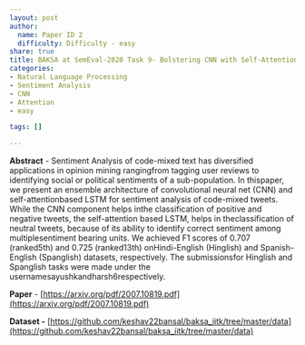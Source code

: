 ```yaml
---
layout: post
author:
  name: Paper ID 2
  difficulty: Difficulty - easy
share: true
title: BAKSA at SemEval-2020 Task 9- Bolstering CNN with Self-Attention forSentiment Analysis of Code Mixed Text
categories:
- Natural Language Processing
- Sentiment Analysis
- CNN
- Attention
- easy

tags: []

---
```

**Abstract** - Sentiment Analysis of code-mixed text has diversified applications in opinion mining rangingfrom tagging user reviews to identifying social or political sentiments of a sub-population. In thispaper, we present an ensemble architecture of convolutional neural net (CNN) and self-attentionbased LSTM for sentiment analysis of code-mixed tweets. While the CNN component helps inthe classification of positive and negative tweets, the self-attention based LSTM, helps in theclassification of neutral tweets, because of its ability to identify correct sentiment among multiplesentiment bearing units. We achieved F1 scores of 0.707 (ranked5th) and 0.725 (ranked13th) onHindi-English (Hinglish) and Spanish-English (Spanglish) datasets, respectively. The submissionsfor Hinglish and Spanglish tasks were made under the usernamesayushkandharsh6respectively.

**Paper** - [https://arxiv.org/pdf/2007.10819.pdf](https://arxiv.org/pdf/2007.10819.pdf)

**Dataset -** [https://github.com/keshav22bansal/baksa_iitk/tree/master/data](https://github.com/keshav22bansal/baksa_iitk/tree/master/data)
    